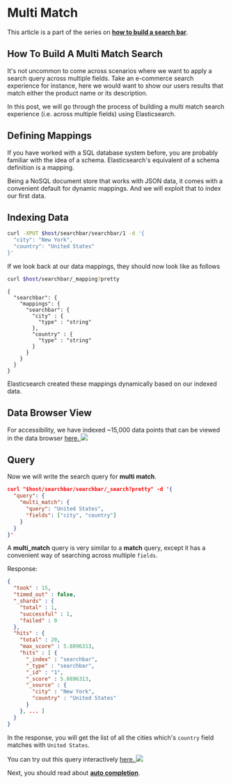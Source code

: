 # Multi Match

This article is a part of the series on [**how to build a search bar**](https://github.com/appbaseio/esc/blob/master/searchbar/introduction.md).

## How To Build A Multi Match Search

It's not uncommon to come across scenarios where we want to apply a search query across multiple fields. Take an e-commerce search experience for instance, here we would want to show our users results that match either the product name or its description.

In this post, we will go through the process of building a multi match search experience (i.e. across multiple fields) using Elasticsearch.


## Defining Mappings

If you have worked with a SQL database system before, you are probably familiar with the idea of a schema. Elasticsearch's equivalent of a schema definition is a mapping.

Being a NoSQL document store that works with JSON data, it comes with a convenient default for dynamic mappings. And we will exploit that to index our first data.

## Indexing Data

```bash
curl -XPUT $host/searchbar/searchbar/1 -d '{
  "city": "New York",
  "country": "United States"
}'
```

If we look back at our data mappings, they should now look like as follows

```bash
curl $host/searchbar/_mapping?pretty
```

```
{
  "searchbar": {
    "mappings": {
      "searchbar": {
        "city" : {
          "type" : "string"
        },
        "country" : {
          "type" : "string"
        }
      }
    }
  }
}
```

Elasticsearch created these mappings dynamically based on our indexed data.

## Data Browser View

For accessibility, we have indexed ~15,000 data points that can be viewed in the data browser [here. ![](https://i.imgur.com/rHOEixS.png)](https://opensource.appbase.io/dejavu/live/#?input_state=XQAAAALGAAAAAAAAAAA9iIqnY-B2BnTZGEQz6wkFsf75RGH_jHaI0iFldVUA8qAu_IuFdCiPbQoJXhucJFD7Tx0dCbrMnss3gpLkoGLSlzMWr0Rs78QzD1cInlCxvWqSgdLhvpBcAJW68g0Vhcn0xKzkLHaOzsy68EPdXOYucCl6c8hMMRGu3y4dlzbBXn60r5lbWVcwldsd4kUXc8NRk6kGMuYbn4Qx47XYODZCQPz6_vsDAwA)

## Query

Now we will write the search query for **multi match**.

```json
curl "$host/searchbar/searchbar/_search?pretty" -d '{
  "query": {
    "multi_match": {
      "query": "United States",
      "fields": ["city", "country"]
    }
  }
}'
```

A **multi_match** query is very similar to a **match** query, except it has a convenient way of searching across multiple `fields`.

Response:
```json
{
  "took" : 15,
  "timed_out" : false,
  "_shards" : {
    "total" : 1,
    "successful" : 1,
    "failed" : 0
  },
  "hits" : {
    "total" : 20,
    "max_score" : 5.8896313,
    "hits" : [ {
      "_index" : "searchbar",
      "_type" : "searchbar",
      "_id" : "1",
      "_score" : 5.8896313,
      "_source" : {
        "city" : "New York",
        "country" : "United States"
      }
    }, ... ]
  }
}
```
In the response, you will get the list of all the cities which's `country` field matches with `United States`. 

You can try out this query interactively [here. ![](https://i.imgur.com/Z4Vt76n.png)](https://opensource.appbase.io/mirage/#?input_state=XQAAAAIZBgAAAAAAAAA9iIhnNAWbsswtYjeQNZkpzQK4_mOzUeDpWmHIOnFYWKnjL6-LioSaiwWbKm_OIbIe7ew9C3YQvvSfy-iE0mJ3iUHlS7SxqW4Kfd54TO7SG1hbWbzeo-WSJR46OsqZykOAMwSirRgXpSq5OMBdelMP92rD8WwuEem48-PmehVw-xj9TrrjLdB6QMZ24tgkCj4S8wY4NKZdxnxGJNXHDAiW8CYZ41X_QLVWCkTCtI9soPwJzqCRAE57BJ3eXhcn_e98cm9ym9LyFbfx47JbGMzG-tP4raO9YJ5f9ys89CsvMS6zZUYGVO9dQZAhRFFYo_azv4LTZfriF9_BEsssqGR2KjAWzg9H8uzZ2EguhV32efxyNTdJ6xpyuZysRE6nwfghFkkQvlqt65nFaorFSIZLo0QsPAXUrR3tK1o3aLZWYYZJkoALfzyHFSjEMprRpOb7vkaoV0XRkIimDiddxkky9n3fggH_wXvCqIC6GU1iMa-DsL0u7WEKyLW_8ptWJO4JlOCR2rIoi-K-wSfzWIMX-Z3BT8N_zgvVO5smP0UQ_5u6x04iqcr36BmXa7GyWHvCj88ywEcNffBvfv24RlKHznoICNln-38-olmY6t6KQrzlTcsUVyJYXBX6qv7myCJ_yWBoZJFPFKBNQgnhRdsZxIrI_t9XwlP-oLV7QPG0OTvoguT4B8xYnizAn_j3YTGuzf_7ku_x)

Next, you should read about [**auto completion**](https://github.com/appbaseio/esc/blob/master/searchbar/auto-complete.md).
